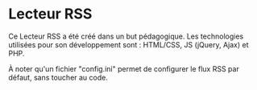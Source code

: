 # Lecteur RSS

Ce Lecteur RSS a été créé dans un but pédagogique. 
Les technologies utilisées pour son développement sont : HTML/CSS, JS (jQuery, Ajax) et PHP.

À noter qu'un fichier "config.ini" permet de configurer le flux RSS par défaut, sans toucher au code.
